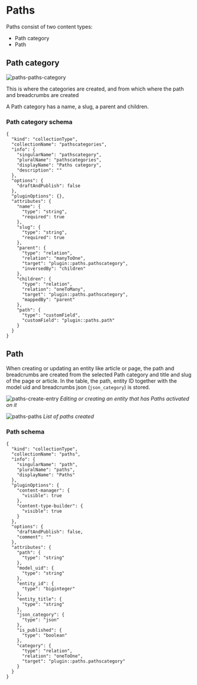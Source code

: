 # Paths

Paths consist of two content types:
- Path category
- Path

## Path category

![paths-paths-category](https://github.com/MindDesign/paths/assets/6894169/007d1266-0ae2-4d4b-a221-aff1cb65d94d)

This is where the categories are created, and from which where the path and breadcrumbs are created

A Path category has a name, a slug, a parent and children. 

### Path category schema

```
{
  "kind": "collectionType",
  "collectionName": "pathscategories",
  "info": {
    "singularName": "pathscategory",
    "pluralName": "pathscategories",
    "displayName": "Paths category",
    "description": ""
  },
  "options": {
    "draftAndPublish": false
  },
  "pluginOptions": {},
  "attributes": {
    "name": {
      "type": "string",
      "required": true
    },
    "slug": {
      "type": "string",
      "required": true
    },
    "parent": {
      "type": "relation",
      "relation": "manyToOne",
      "target": "plugin::paths.pathscategory",
      "inversedBy": "children"
    },
    "children": {
      "type": "relation",
      "relation": "oneToMany",
      "target": "plugin::paths.pathscategory",
      "mappedBy": "parent"
    },
    "path": {
      "type": "customField",
      "customField": "plugin::paths.path"
    }
  }
}
```


## Path

When creating or updating an entity like article or page, the path and breadcrumbs are created from the selected Path category and title and slug of the page or article. In the table, the path, entity ID together with the model uid and breadcrumbs json (`json_category`) is stored. 

![paths-create-entry](https://github.com/MindDesign/paths/assets/6894169/207d56ed-ad4d-493a-ac6c-7e9640a6b5e5)
*Editing or creating an entity that has Paths activated on it*

![paths-paths](https://github.com/MindDesign/paths/assets/6894169/c44f26df-e8ca-489a-9dd5-8d01598efb0e)
*List of paths created*

### Path schema

```
{
  "kind": "collectionType",
  "collectionName": "paths",
  "info": {
    "singularName": "path",
    "pluralName": "paths",
    "displayName": "Paths"
  },
  "pluginOptions": {
    "content-manager": {
      "visible": true
    },
    "content-type-builder": {
      "visible": true
    }
  },
  "options": {
    "draftAndPublish": false,
    "comment": ""
  },
  "attributes": {
    "path": {
      "type": "string"
    },
    "model_uid": {
      "type": "string"
    },
    "entity_id": {
      "type": "biginteger"
    },
    "entity_title": {
      "type": "string"
    },
    "json_category": {
      "type": "json"
    },
    "is_published": {
      "type": "boolean"
    },
    "category": {
      "type": "relation",
      "relation": "oneToOne",
      "target": "plugin::paths.pathscategory"
    }
  }
}
```
